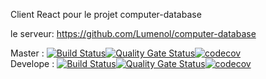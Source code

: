 Client React pour le projet computer-database


le serveur: https://github.com/Lumenol/computer-database



Master :
[![Build Status](https://travis-ci.org/Lumenol/cdb-front.svg?branch=master)](https://travis-ci.org/Lumenol/cdb-front)[![Quality Gate Status](https://sonarcloud.io/api/project_badges/measure?project=Lumenol_cdb-front&metric=alert_status)](https://sonarcloud.io/dashboard?id=Lumenol_cdb-front)[![codecov](https://codecov.io/gh/Lumenol/cdb-front/branch/master/graph/badge.svg)](https://codecov.io/gh/Lumenol/cdb-front)      
Develope :
[![Build Status](https://travis-ci.org/Lumenol/cdb-front.svg?branch=dev)](https://travis-ci.org/Lumenol/cdb-front)[![Quality Gate Status](https://sonarcloud.io/api/project_badges/measure?project=Lumenol_cdb-front&metric=alert_status&branch=dev)](https://sonarcloud.io/dashboard?id=Lumenol_cdb-front&branch=dev)[![codecov](https://codecov.io/gh/Lumenol/cdb-front/branch/dev/graph/badge.svg)](https://codecov.io/gh/Lumenol/cdb-front)
